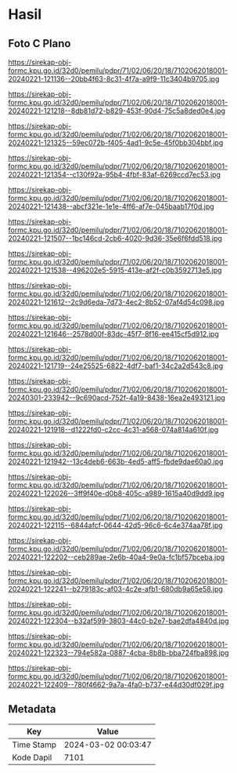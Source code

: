 # Hasil

## Foto C Plano

https://sirekap-obj-formc.kpu.go.id/32d0/pemilu/pdpr/71/02/06/20/18/7102062018001-20240221-121136--20bb4f63-8c31-4f7a-a9f9-11c3404b9705.jpg

https://sirekap-obj-formc.kpu.go.id/32d0/pemilu/pdpr/71/02/06/20/18/7102062018001-20240221-121218--8db81d72-b829-453f-90d4-75c5a8ded0e4.jpg

https://sirekap-obj-formc.kpu.go.id/32d0/pemilu/pdpr/71/02/06/20/18/7102062018001-20240221-121325--59ec072b-f405-4ad1-9c5e-45f0bb304bbf.jpg

https://sirekap-obj-formc.kpu.go.id/32d0/pemilu/pdpr/71/02/06/20/18/7102062018001-20240221-121354--c130f92a-95b4-4fbf-83af-6269ccd7ec53.jpg

https://sirekap-obj-formc.kpu.go.id/32d0/pemilu/pdpr/71/02/06/20/18/7102062018001-20240221-121438--abcf321e-1e1e-4ff6-af7e-045baab17f0d.jpg

https://sirekap-obj-formc.kpu.go.id/32d0/pemilu/pdpr/71/02/06/20/18/7102062018001-20240221-121507--1bc146cd-2cb6-4020-9d36-35e6f6fdd518.jpg

https://sirekap-obj-formc.kpu.go.id/32d0/pemilu/pdpr/71/02/06/20/18/7102062018001-20240221-121538--496202e5-5915-413e-af2f-c0b3592713e5.jpg

https://sirekap-obj-formc.kpu.go.id/32d0/pemilu/pdpr/71/02/06/20/18/7102062018001-20240221-121612--2c9d6eda-7d73-4ec2-8b52-07af4d54c098.jpg

https://sirekap-obj-formc.kpu.go.id/32d0/pemilu/pdpr/71/02/06/20/18/7102062018001-20240221-121646--2578d00f-83dc-45f7-8f16-ee415cf5d912.jpg

https://sirekap-obj-formc.kpu.go.id/32d0/pemilu/pdpr/71/02/06/20/18/7102062018001-20240221-121719--24e25525-6822-4df7-baf1-34c2a2d543c8.jpg

https://sirekap-obj-formc.kpu.go.id/32d0/pemilu/pdpr/71/02/06/20/18/7102062018001-20240301-233942--9c690acd-752f-4a19-8438-16ea2e493121.jpg

https://sirekap-obj-formc.kpu.go.id/32d0/pemilu/pdpr/71/02/06/20/18/7102062018001-20240221-121918--d1222fd0-c2cc-4c31-a568-074a814a610f.jpg

https://sirekap-obj-formc.kpu.go.id/32d0/pemilu/pdpr/71/02/06/20/18/7102062018001-20240221-121942--13c4deb6-663b-4ed5-aff5-fbde9dae60a0.jpg

https://sirekap-obj-formc.kpu.go.id/32d0/pemilu/pdpr/71/02/06/20/18/7102062018001-20240221-122026--3ff9f40e-d0b8-405c-a989-1615a40d9dd9.jpg

https://sirekap-obj-formc.kpu.go.id/32d0/pemilu/pdpr/71/02/06/20/18/7102062018001-20240221-122115--6844afcf-0644-42d5-96c6-6c4e374aa78f.jpg

https://sirekap-obj-formc.kpu.go.id/32d0/pemilu/pdpr/71/02/06/20/18/7102062018001-20240221-122202--ceb289ae-2e6b-40a4-9e0a-fc1bf57bceba.jpg

https://sirekap-obj-formc.kpu.go.id/32d0/pemilu/pdpr/71/02/06/20/18/7102062018001-20240221-122241--b279183c-af03-4c2e-afb1-680db9a65e58.jpg

https://sirekap-obj-formc.kpu.go.id/32d0/pemilu/pdpr/71/02/06/20/18/7102062018001-20240221-122304--b32af599-3803-44c0-b2e7-bae2dfa4840d.jpg

https://sirekap-obj-formc.kpu.go.id/32d0/pemilu/pdpr/71/02/06/20/18/7102062018001-20240221-122323--794e582a-0887-4cba-8b8b-bba724fba898.jpg

https://sirekap-obj-formc.kpu.go.id/32d0/pemilu/pdpr/71/02/06/20/18/7102062018001-20240221-122409--780f4662-9a7a-4fa0-b737-e44d30df029f.jpg


## Metadata

| Key        | Value               |
| ---------- | ------------------- |
| Time Stamp | 2024-03-02 00:03:47 |
| Kode Dapil | 7101                |




